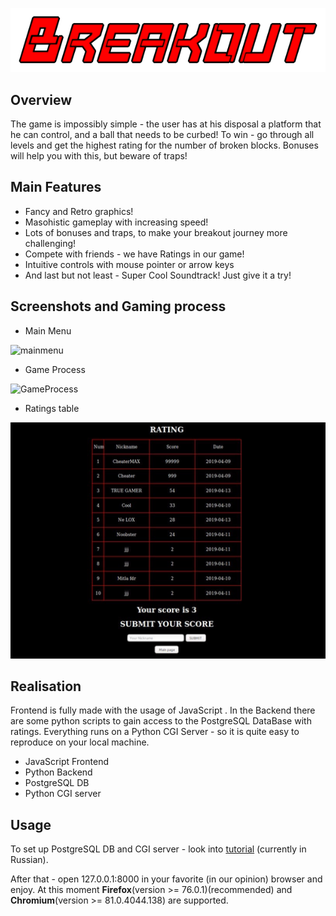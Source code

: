 ![logo](https://github.com/MeneTelk0/Breakout/blob/master/Images/logo.png)

## Overview
The game is impossibly simple - the user has at his disposal a platform that he can control, and a ball that needs to be curbed!  To win - go through all levels and get the highest rating for the number of broken blocks.  Bonuses will help you with this, but beware of traps!

## Main Features
- Fancy and Retro graphics!
- Masohistic gameplay with increasing speed!
- Lots of bonuses and traps, to make your breakout journey more challenging!
- Compete with friends - we have Ratings in our game!
- Intuitive controls with mouse pointer or arrow keys
- And last but not least - Super Cool Soundtrack! Just give it a try!

## Screenshots and Gaming process
+ Main Menu

![mainmenu](https://github.com/MeneTelk0/Breakout/blob/master/Images/MainMenu.gif)

+ Game Process

![GameProcess](https://github.com/MeneTelk0/Breakout/blob/master/Images/Game_Process.gif)

+ Ratings table

<img src="https://github.com/MeneTelk0/Breakout/blob/master/Images/ScoreBoard.png" width="600">


## Realisation

Frontend is fully made with the usage of JavaScript . In the Backend there are some python scripts to gain access to the PostgreSQL DataBase with ratings. Everything runs on a Python CGI Server - so it is quite easy to reproduce on your local machine.

- JavaScript Frontend
- Python Backend
- PostgreSQL DB
- Python CGI server

## Usage 

To set up PostgreSQL DB and CGI server - look into [tutorial](https://github.com/MeneTelk0/Breakout/blob/master/tutorial_postgres.pdf) (currently in Russian).

After that - open 127.0.0.1:8000 in your favorite (in our opinion) browser and enjoy.
At this moment **Firefox**(version >= 76.0.1)(recommended) and **Chromium**(version >= 81.0.4044.138) are supported.  

